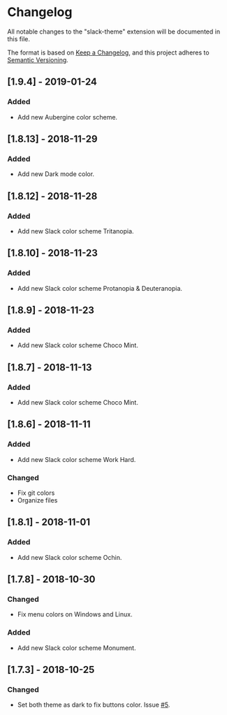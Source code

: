 # Changelog
All notable changes to the "slack-theme" extension will be documented in this file.

The format is based on [Keep a Changelog](https://keepachangelog.com/en/1.0.0/),
and this project adheres to [Semantic Versioning](https://semver.org/spec/v2.0.0.html).

## [1.9.4] - 2019-01-24
### Added
- Add new Aubergine color scheme.

## [1.8.13] - 2018-11-29
### Added
- Add new Dark mode color.

## [1.8.12] - 2018-11-28
### Added
- Add new Slack color scheme Tritanopia.

## [1.8.10] - 2018-11-23
### Added
- Add new Slack color scheme Protanopia & Deuteranopia.

## [1.8.9] - 2018-11-23
### Added
- Add new Slack color scheme Choco Mint.

## [1.8.7] - 2018-11-13
### Added
- Add new Slack color scheme Choco Mint.

## [1.8.6] - 2018-11-11
### Added
- Add new Slack color scheme Work Hard.
### Changed
- Fix git colors
- Organize files

## [1.8.1] - 2018-11-01
### Added
- Add new Slack color scheme Ochin.

## [1.7.8] - 2018-10-30
### Changed
- Fix menu colors on Windows and Linux.
### Added
- Add new Slack color scheme Monument.

## [1.7.3] - 2018-10-25
### Changed
- Set both theme as dark to fix buttons color. Issue [#5](https://github.com/slack-theme/visual-studio-code/issues/5).
